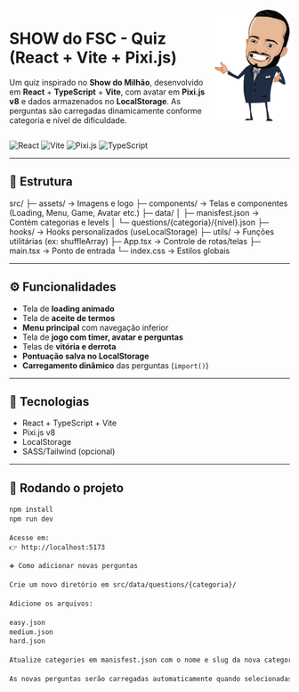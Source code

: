 <div style="display: flex; justify-content: space-between; align-items: center">
  <div style="position: relative;">
    <h1>SHOW do FSC - Quiz (React + Vite + Pixi.js)</h1>
    <p>Um quiz inspirado no <strong>Show do Milhão</strong>, desenvolvido em <strong>React</strong> + <strong>TypeScript</strong> + <strong>Vite</strong>, com avatar em <strong>Pixi.js v8</strong> e dados armazenados no <strong>LocalStorage</strong>.  
    As perguntas são carregadas dinamicamente conforme categoria e nível de dificuldade.</p>
  </div>
  <img src="public/assets/avatar/skeleton.png" alt="Avatar" height="200" style="padding: 0 0 16px 16px;">
</div>

![React](https://img.shields.io/badge/React-20232A?style=for-the-badge&logo=react&logoColor=61DAFB)
![Vite](https://img.shields.io/badge/Vite-646CFF?style=for-the-badge&logo=vite&logoColor=white)
![Pixi.js](https://img.shields.io/badge/Pixi.js-DC1B6E?style=for-the-badge&logo=pixijs&logoColor=white)
![TypeScript](https://img.shields.io/badge/TypeScript-3178C6?style=for-the-badge&logo=typescript&logoColor=white)

---

## 📂 Estrutura

src/
├─ assets/ → Imagens e logo
├─ components/ → Telas e componentes (Loading, Menu, Game, Avatar etc.)
├─ data/
│ ├─ manisfest.json → Contém categorias e levels
│ └─ questions/{categoria}/{nível}.json
├─ hooks/ → Hooks personalizados (useLocalStorage)
├─ utils/ → Funções utilitárias (ex: shuffleArray)
├─ App.tsx → Controle de rotas/telas
├─ main.tsx → Ponto de entrada
└─ index.css → Estilos globais

---

## ⚙️ Funcionalidades

- Tela de **loading animado**
- Tela de **aceite de termos**
- **Menu principal** com navegação inferior
- Tela de **jogo com timer, avatar e perguntas**
- Telas de **vitória e derrota**
- **Pontuação salva no LocalStorage**
- **Carregamento dinâmico** das perguntas (`import()`)

---

## 🧩 Tecnologias

- React + TypeScript + Vite
- Pixi.js v8
- LocalStorage
- SASS/Tailwind (opcional)

---

## 🚀 Rodando o projeto

```bash
npm install
npm run dev

Acesse em:
👉 http://localhost:5173

➕ Como adicionar novas perguntas

Crie um novo diretório em src/data/questions/{categoria}/

Adicione os arquivos:

easy.json
medium.json
hard.json

Atualize categories em manisfest.json com o nome e slug da nova categoria.

As novas perguntas serão carregadas automaticamente quando selecionadas.
```
